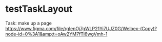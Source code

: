 # testTaskLayout
Task: make up a page https://www.figma.com/file/rgIenOj7gWLP21Yi7UJZ0G/Welbex-(Copy)?node-id=0%3A1&amp;t=oAw2YM7fTi6wgVmh-1 
